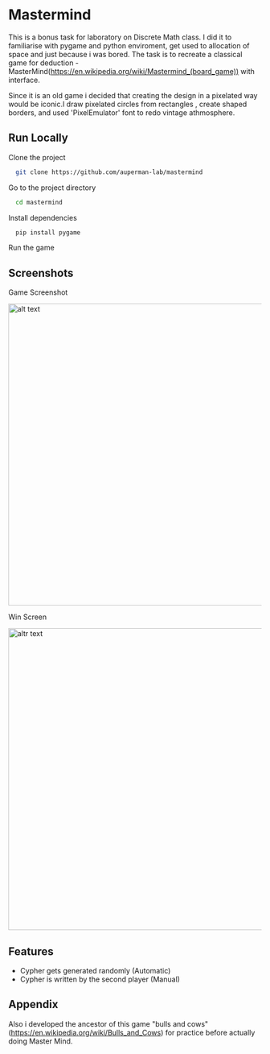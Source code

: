 
# Mastermind

This is a bonus task for laboratory on Discrete Math class. I did it to familiarise with pygame and python enviroment, get used to allocation of space and just because i was bored. The task is to recreate a classical game for deduction - MasterMind(https://en.wikipedia.org/wiki/Mastermind_(board_game)) with interface.

Since it is an old game i decided that creating the design in a pixelated way would be iconic.I draw pixelated circles from rectangles , create shaped borders, and used 'PixelEmulator' font to redo vintage athmosphere.

## Run Locally

Clone the project

```bash
  git clone https://github.com/auperman-lab/mastermind
```

Go to the project directory

```bash
  cd mastermind
```

Install dependencies

```bash
  pip install pygame
```

Run the game




## Screenshots

Game Screenshot

<img src="https://github.com/auperman-lab/mastermind/assets/121299815/3f173d70-8aa8-493b-b9d1-07b81135122b" alt="alt text" width="600" height="600">

Win Screen

<img src="https://github.com/auperman-lab/mastermind/assets/121299815/df7f337e-6539-422c-862b-219ee9970a5c" alt="altr text" width="600" height="600">


## Features

- Cypher gets generated randomly (Automatic) 
- Cypher is written by the second player (Manual)


## Appendix


Also i developed the ancestor of this game "bulls and cows"(https://en.wikipedia.org/wiki/Bulls_and_Cows) for practice before actually doing Master Mind.
